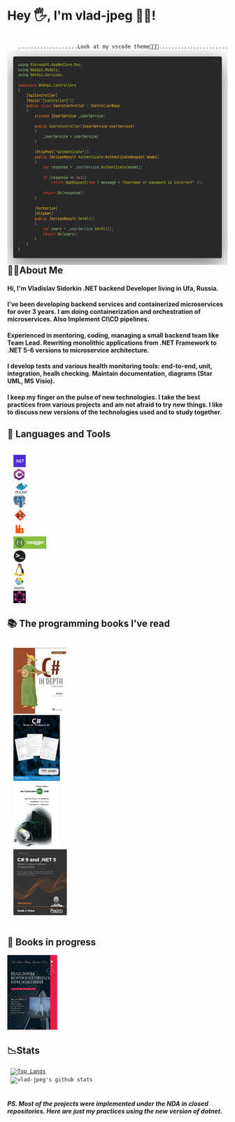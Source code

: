 
# Hey 🖐️, I'm vlad-jpeg 🐱‍💻!

<code>
<div align="right">...................Look at my vscode theme🗿🗿🗿......................</div><img align="right" height="490" src="./code.png"></img>
</code>

## 🧑‍💻About Me

#### Hi, **I'm Vladislav Sidorkin .NET backend Developer** living in  **Ufa, Russia**.

#### I've been developing **backend services** and containerized microservices for over 3 years. I am doing containerization and orchestration of **microservices**. Also Implement **CI\CD pipelines**.

#### Experienced in **mentoring**, coding, managing a small backend team like **Team Lead**. Rewriting monolithic applications from .NET Framework to .NET 5-6 versions to microservice architecture.

#### I develop tests and various health monitoring tools: **end-to-end, unit, integration, healh checking**. Maintain documentation, diagrams (Star UML, MS Visio).

#### I keep my finger on the pulse of new technologies. I take the best practices from various projects and am not afraid to try new things. I like to discuss new versions of the technologies used and to study together.



## 🌄 Languages and Tools

<code>
  <img height="28" src="./dotnet.png">
  <img height="28" src="./csharp.jpg">
  <img height="28" src="./docker.jpg">
  <img height="28" src="./postgresql.png">
  <img height="28" src="./git.png">
  <img height="28" src="./rabbitmq.png">
  <img height="28" src="./swagger.jpeg">
  <img height="28" src="./terminal.png">
  <img height="28" src="./linux.png">
  <img height="28" src="./elastic.jpg">
  <img height="28" src="./graphql.jpg">
</code>


<!-- ## My VS Code theme 🗿🗿🗿
<!-- ![image info](./code.png) -->
<!-- <code><img height="800" src="./code.png"></code> -->

## 📚 The programming books I've read
<code>
  <img height="150" src="./depth.jpg">
  <img height="150" src="./notes.png">
  <img height="150" src="./тест.jfif">
  <img height="150" src="./modern.jpg">

</code>

## 📖 Books in progress

<img height="170" src="./шаблоны.jpg">


## 📉Stats

 <code><div align="left">
[![Top Langs](https://github-readme-stats.vercel.app/api/top-langs/?username=vlad-jpeg&hide=html&theme=gruvbox&layout=compact)](https://github.com/anuraghazra/github-readme-stats)</div><div align="left">
![vlad-jpeg's github stats](https://github-readme-stats.vercel.app/api?username=vlad-jpeg&show_icons=true&hide_border=false&theme=gruvbox&count_private=true&hide_title=false)</div>
</code>
<!-- # <code>
<div align="right">
[![Top Langs](https://github-readme-stats.vercel.app/api/top-langs/?username=vlad-jpeg&hide=html&theme=gruvbox&layout=compact)](https://github.com/anuraghazra/github-readme-stats)</div>

<div align="left">
![vlad-jpeg's github stats](https://github-readme-stats.vercel.app/api?username=vlad-jpeg&show_icons=true&hide_border=false&theme=gruvbox&count_private=true&hide_title=false)</div>
</code> -->

#### *PS. Most of the projects were implemented under the NDA in closed repositories. Here are just my practices using the new version of dotnet.*

